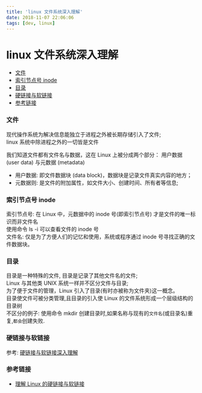 ```yaml
---
title: 'linux 文件系统深入理解'
date: 2018-11-07 22:06:06
tags: [dev, linux]
---
```

# linux 文件系统深入理解

<!-- MarkdownTOC -->

- [文件](#%E6%96%87%E4%BB%B6)
- [索引节点号 inode](#%E7%B4%A2%E5%BC%95%E8%8A%82%E7%82%B9%E5%8F%B7-inode)
- [目录](#%E7%9B%AE%E5%BD%95)
- [硬链接与软链接](#%E7%A1%AC%E9%93%BE%E6%8E%A5%E4%B8%8E%E8%BD%AF%E9%93%BE%E6%8E%A5)
- [参考链接](#%E5%8F%82%E8%80%83%E9%93%BE%E6%8E%A5)

<!-- /MarkdownTOC -->

<a id="%E6%96%87%E4%BB%B6"></a>
### 文件
现代操作系统为解决信息能独立于进程之外被长期存储引入了文件;  
linux 系统中除进程之外的一切皆是文件  

我们知道文件都有文件名与数据，这在 Linux 上被分成两个部分： 用户数据 (user data) 与元数据 (metadata)

-   用户数据: 即文件数据块 (data block)，数据块是记录文件真实内容的地方；
-   元数据则: 是文件的附加属性，如文件大小、创建时间、所有者等信息;

<a id="%E7%B4%A2%E5%BC%95%E8%8A%82%E7%82%B9%E5%8F%B7-inode"></a>
### 索引节点号 inode
索引节点号: 在 Linux 中，元数据中的 inode 号(即索引节点号) 才是文件的唯一标识而非文件名  
使用命令 ls -i 可以查看文件的 inode 号  
文件名: 仅是为了方便人们的记忆和使用，系统或程序通过 inode 号寻找正确的文件数据块。

<a id="%E7%9B%AE%E5%BD%95"></a>
### 目录
目录是一种特殊的文件, 目录是记录了其他文件名的文件;  
Linux 与其他类 UNIX 系统一样并不区分文件与目录;  
为了便于文件的管理，Linux 引入了目录(有时亦被称为文件夹)这一概念。  
目录使文件可被分类管理,且目录的引入使 Linux 的文件系统形成一个层级结构的目录树  
不区分的例子: 使用命令 mkdir 创建目录时,如果名称与现有的`文件名`(或目录名)重复,`都会`创建失败.

<a id="%E7%A1%AC%E9%93%BE%E6%8E%A5%E4%B8%8E%E8%BD%AF%E9%93%BE%E6%8E%A5"></a>
### 硬链接与软链接
参考: <a href="./硬链接与软链接.md">硬链接与软链接深入理解</a>

<a id="%E5%8F%82%E8%80%83%E9%93%BE%E6%8E%A5"></a>
### 参考链接
-    [理解 Linux 的硬链接与软链接](https://www.ibm.com/developerworks/cn/linux/l-cn-hardandsymb-links/index.html)
